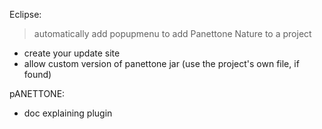 Eclipse:
> automatically add popupmenu to add Panettone Nature to a project
- create your update site
- allow custom version of panettone jar (use the project's own file, if found)


pANETTONE:
- doc explaining plugin
